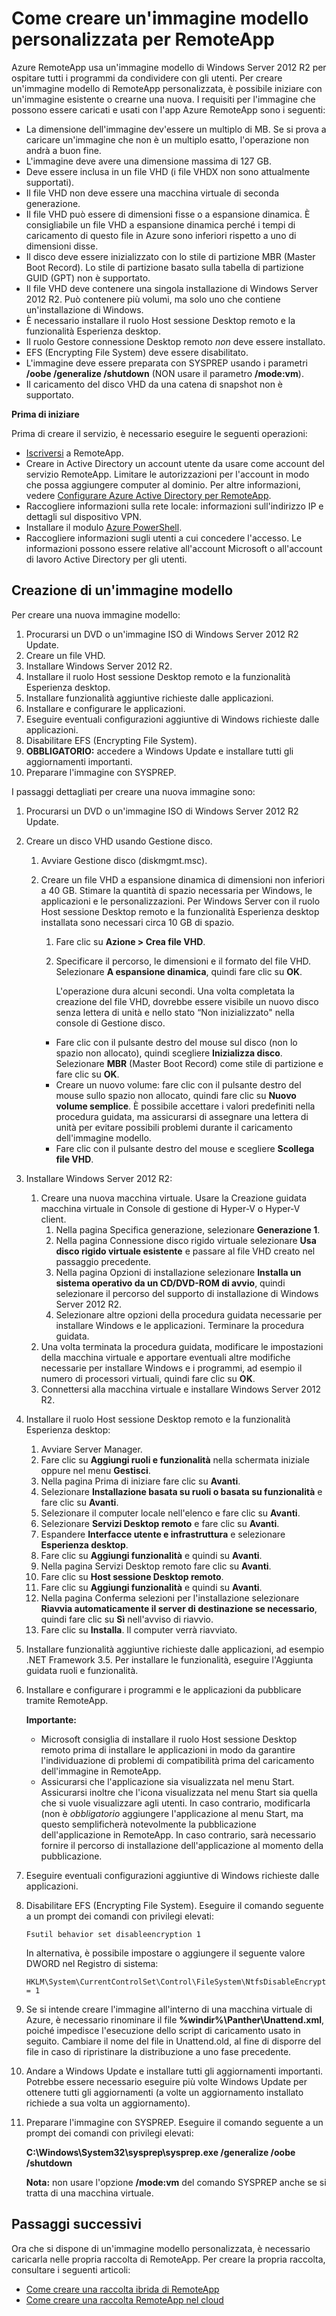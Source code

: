 <properties 
	pageTitle="Come creare un'immagine modello personalizzata per RemoteApp" 
	description="Informazioni su come creare un'immagine modello personalizzata per RemoteApp. È possibile usare questo modello con una distribuzione ibrida o cloud." 
	services="remoteapp" 
	documentationCenter="" 
	authors="lizap" 
	manager="mbaldwin" 
	editor=""/>

<tags 
	ms.service="remoteapp" 
	ms.workload="compute" 
	ms.tgt_pltfrm="na" 
	ms.devlang="na" 
	ms.topic="article" 
	ms.date="2/27/2015" 
	ms.author="elizapo"/>

# Come creare un'immagine modello personalizzata per RemoteApp
Azure RemoteApp usa un'immagine modello di Windows Server 2012 R2 per ospitare tutti i programmi da condividere con gli utenti. Per creare un'immagine modello di RemoteApp personalizzata, è possibile iniziare con un'immagine esistente o crearne una nuova. I requisiti per l'immagine che possono essere caricati e usati con l'app Azure RemoteApp sono i seguenti:


- La dimensione dell'immagine dev'essere un multiplo di MB. Se si prova a caricare un'immagine che non è un multiplo esatto, l'operazione non andrà a buon fine.
- L'immagine deve avere una dimensione massima di 127 GB. 
- Deve essere inclusa in un file VHD (i file VHDX non sono attualmente supportati).
- Il file VHD non deve essere una macchina virtuale di seconda generazione.
- Il file VHD può essere di dimensioni fisse o a espansione dinamica. È consigliabile un file VHD a espansione dinamica perché i tempi di caricamento di questo file in Azure sono inferiori rispetto a uno di dimensioni disse.
- Il disco deve essere inizializzato con lo stile di partizione MBR (Master Boot Record). Lo stile di partizione basato sulla tabella di partizione GUID (GPT) non è supportato. 
- Il file VHD deve contenere una singola installazione di Windows Server 2012 R2. Può contenere più volumi, ma solo uno che contiene un'installazione di Windows. 
- È necessario installare il ruolo Host sessione Desktop remoto e la funzionalità Esperienza desktop.
- Il ruolo Gestore connessione Desktop remoto *non* deve essere installato.
- EFS (Encrypting File System) deve essere disabilitato.
- L'immagine deve essere preparata con SYSPREP usando i parametri **/oobe /generalize /shutdown** (NON usare il parametro **/mode:vm**).
- Il caricamento del disco VHD da una catena di snapshot non è supportato.


**Prima di iniziare**

Prima di creare il servizio, è necessario eseguire le seguenti operazioni:

- [Iscriversi](http://azure.microsoft.com/services/remoteapp/) a RemoteApp. 
- Creare in Active Directory un account utente da usare come account del servizio RemoteApp. Limitare le autorizzazioni per l'account in modo che possa aggiungere computer al dominio. Per altre informazioni, vedere [Configurare Azure Active Directory per RemoteApp](remoteapp-ad.md).
- Raccogliere informazioni sulla rete locale: informazioni sull'indirizzo IP e dettagli sul dispositivo VPN.
- Installare il modulo [Azure PowerShell](../install-configure-powershell.md).
- Raccogliere informazioni sugli utenti a cui concedere l'accesso. Le informazioni possono essere relative all'account Microsoft o all'account di lavoro Active Directory per gli utenti.



## Creazione di un'immagine modello ##

Per creare una nuova immagine modello:

1.	Procurarsi un DVD o un'immagine ISO di Windows Server 2012 R2 Update.
2.	Creare un file VHD.
4.	Installare Windows Server 2012 R2.
5.	Installare il ruolo Host sessione Desktop remoto e la funzionalità Esperienza desktop.
6.	Installare funzionalità aggiuntive richieste dalle applicazioni.
7.	Installare e configurare le applicazioni.
8.	Eseguire eventuali configurazioni aggiuntive di Windows richieste dalle applicazioni.
9.	Disabilitare EFS (Encrypting File System).
10.	**OBBLIGATORIO:** accedere a Windows Update e installare tutti gli aggiornamenti importanti.
9.	Preparare l'immagine con SYSPREP.

I passaggi dettagliati per creare una nuova immagine sono:

1.	Procurarsi un DVD o un'immagine ISO di Windows Server 2012 R2 Update. 
2.	Creare un disco VHD usando Gestione disco. 
	1.	Avviare Gestione disco (diskmgmt.msc). 
	2.	Creare un file VHD a espansione dinamica di dimensioni non inferiori a 40 GB. Stimare la quantità di spazio necessaria per Windows, le applicazioni e le personalizzazioni. Per Windows Server con il ruolo Host sessione Desktop remoto e la funzionalità Esperienza desktop installata sono necessari circa 10 GB di spazio.
		1.	Fare clic su **Azione > Crea file VHD**.
		2.	Specificare il percorso, le dimensioni e il formato del file VHD. Selezionare **A espansione dinamica**, quindi fare clic su **OK**.

			L'operazione dura alcuni secondi. Una volta completata la creazione del file VHD, dovrebbe essere visibile un nuovo disco senza lettera di unità e nello stato “Non inizializzato" nella console di Gestione disco.

		- Fare clic con il pulsante destro del mouse sul disco (non lo spazio non allocato), quindi scegliere **Inizializza disco**. Selezionare **MBR** (Master Boot Record) come stile di partizione e fare clic su **OK**.
		- Creare un nuovo volume: fare clic con il pulsante destro del mouse sullo spazio non allocato, quindi fare clic su **Nuovo volume semplice**. È possibile accettare i valori predefiniti nella procedura guidata, ma assicurarsi di assegnare una lettera di unità per evitare possibili problemi durante il caricamento dell'immagine modello.
		- Fare clic con il pulsante destro del mouse e scegliere **Scollega file VHD**.

			



1. Installare Windows Server 2012 R2:
	1. Creare una nuova macchina virtuale. Usare la Creazione guidata macchina virtuale in Console di gestione di Hyper-V o Hyper-V client. 
		1. Nella pagina Specifica generazione, selezionare **Generazione 1**.
		2. Nella pagina Connessione disco rigido virtuale selezionare **Usa disco rigido virtuale esistente** e passare al file VHD creato nel passaggio precedente.
		2. Nella pagina Opzioni di installazione selezionare **Installa un sistema operativo da un CD/DVD-ROM di avvio**, quindi selezionare il percorso del supporto di installazione di Windows Server 2012 R2.
		3. Selezionare altre opzioni della procedura guidata necessarie per installare Windows e le applicazioni. Terminare la procedura guidata.
	2.  Una volta terminata la procedura guidata, modificare le impostazioni della macchina virtuale e apportare eventuali altre modifiche necessarie per installare Windows e i programmi, ad esempio il numero di processori virtuali, quindi fare clic su **OK**.
	4.  Connettersi alla macchina virtuale e installare Windows Server 2012 R2.
1. Installare il ruolo Host sessione Desktop remoto e la funzionalità Esperienza desktop:
	1. Avviare Server Manager.
	2. Fare clic su **Aggiungi ruoli e funzionalità** nella schermata iniziale oppure nel menu **Gestisci**.
	3. Nella pagina Prima di iniziare fare clic su **Avanti**.
	4. Selezionare **Installazione basata su ruoli o basata su funzionalità** e fare clic su **Avanti**.
	5. Selezionare il computer locale nell'elenco e fare clic su **Avanti**.
	6. Selezionare **Servizi Desktop remoto** e fare clic su **Avanti**.
	7. Espandere **Interfacce utente e infrastruttura** e selezionare **Esperienza desktop**.
	8. Fare clic su **Aggiungi funzionalità** e quindi su **Avanti**.
	9. Nella pagina Servizi Desktop remoto fare clic su **Avanti**.
	10. Fare clic su **Host sessione Desktop remoto**.
	11. Fare clic su **Aggiungi funzionalità** e quindi su **Avanti**.
	12. Nella pagina Conferma selezioni per l'installazione selezionare **Riavvia automaticamente il server di destinazione se necessario**, quindi fare clic su **Sì** nell'avviso di riavvio.
	13. Fare clic su **Installa**. Il computer verrà riavviato.
1.	Installare funzionalità aggiuntive richieste dalle applicazioni, ad esempio .NET Framework 3.5. Per installare le funzionalità, eseguire l'Aggiunta guidata ruoli e funzionalità.
7.	Installare e configurare i programmi e le applicazioni da pubblicare tramite RemoteApp.

 	**Importante:**


	- Microsoft consiglia di installare il ruolo Host sessione Desktop remoto prima di installare le applicazioni in modo da garantire l'individuazione di problemi di compatibilità prima del caricamento dell'immagine in RemoteApp.
	- Assicurarsi che l'applicazione sia visualizzata nel menu Start. Assicurarsi inoltre che l'icona visualizzata nel menu Start sia quella che si vuole visualizzare agli utenti. In caso contrario, modificarla (non è *obbligatorio* aggiungere l'applicazione al menu Start, ma questo semplificherà notevolmente la pubblicazione dell'applicazione in RemoteApp. In caso contrario, sarà necessario fornire il percorso di installazione dell'applicazione al momento della pubblicazione.

8.	Eseguire eventuali configurazioni aggiuntive di Windows richieste dalle applicazioni.
9.	Disabilitare EFS (Encrypting File System). Eseguire il comando seguente a un prompt dei comandi con privilegi elevati:

		Fsutil behavior set disableencryption 1

	In alternativa, è possibile impostare o aggiungere il seguente valore DWORD nel Registro di sistema:

		HKLM\System\CurrentControlSet\Control\FileSystem\NtfsDisableEncryption = 1
9.	Se si intende creare l'immagine all'interno di una macchina virtuale di Azure, è necessario rinominare il file **\%windir%\\Panther\\Unattend.xml**, poiché impedisce l'esecuzione dello script di caricamento usato in seguito. Cambiare il nome del file in Unattend.old, al fine di disporre del file in caso di ripristinare la distribuzione a uno fase precedente.
10.	Andare a Windows Update e installare tutti gli aggiornamenti importanti. Potrebbe essere necessario eseguire più volte Windows Update per ottenere tutti gli aggiornamenti (a volte un aggiornamento installato richiede a sua volta un aggiornamento).
10.	Preparare l'immagine con SYSPREP. Eseguire il comando seguente a un prompt dei comandi con privilegi elevati: 

	**C:\\Windows\\System32\\sysprep\\sysprep.exe /generalize /oobe /shutdown**
	
	**Nota:** non usare l'opzione **/mode:vm** del comando SYSPREP anche se si tratta di una macchina virtuale.


## Passaggi successivi ##
Ora che si dispone di un'immagine modello personalizzata, è necessario caricarla nelle propria raccolta di RemoteApp. Per creare la propria raccolta, consultare i seguenti articoli:


- [Come creare una raccolta ibrida di RemoteApp](remoteapp-create-hybrid-deployment.md) 
- [Come creare una raccolta RemoteApp nel cloud](remoteapp-create-cloud-deployment.md)


<!--HONumber=54--> 
